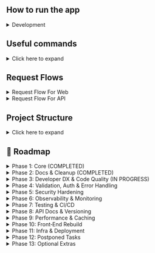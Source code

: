 ## How to run the app

<details>
<summary>Development</summary>

- cp .env.example .env.dev
  - fill .env.dev
- Make sure docker is open in the background
- npm run dev:docker
</details>

## Useful commands

<details>
<summary>Click here to expand</summary>

- docker-compose --env-file .env.dev -f docker-compose.dev.yaml down -v # Stop and remove containers, volumes
- docker image prune -af # Remove all unused images
- docker volume prune -f # Clean up unused volumes
</details>

## Request Flows

<details>
<summary>Request Flow For Web</summary>

- Browser (GET /web-route)
- ↓
- Route → Controller
- ↓
- Service → Repository
- ↓
- PostgreSQL
- ↓
- Controller returns rendered HTML view
</details>

<details>
<summary>Request Flow For API</summary>

- Browser (POST /api-endpoint)
- ↓
- API Route → Controller
- ↓
- Service → Repository
- ↓
- PostgreSQL
- ↓
- Returns JSON response
</details>

## Project Structure

<details>
<summary>Click here to expand</summary>

- .gitignore
- .dockerignore
- .eslint.config.mjs
- .prettierrc
- commitlint.config.js
- docker-compose.dev.yaml
- docker-compose.prod.yaml
- Dockerfile.dev
- Dockerfile.prod
- .env.example
- package.json
- package-lock.json
- tsconfig.json
- README.md
- .husky/
  - pre-commit
  - commit-msg
- prisma/
  - schema.prisma
- src/
  - index.ts
  - config/
    - env.ts
    - db.ts
  - controllers/
    - api/
      - auth.controller.ts
    - web/
      - page.controller.ts
  - public/
    - css/
      - login.css
      - reset.css
  - middlewares/
    - auth.middleware.ts
    - error-handler.middleware.ts
    - rate-limiter.middleware.ts
  - repositories/
    - user.repository.ts
  - routes/
    - api/
      - auth.routes.ts
    - web/
      - page.routes.ts
  - services/
    - auth.services.ts
  - utils/
    - async-handler.ts
    - errors.ts
  - views/
    - admin.ejs
    - home.ejs
    - login.ejs
    - partials/
      - footer.ejs
      - header.ejs
      </details>

## 🚀 Roadmap

<details>
<summary>Phase 1: Core (COMPLETED)</summary>

- **Public GitHub repo**  
  – Comprehensive `README.md` with run/build instructions, `.env.example`, visible TODO/Roadmap.
- **TypeScript + Node.js + Express**  
  – ES‑module setup, `tsconfig.json`, dev/build/npm scripts (`dev`, `build`, `start`, `dev:docker`).
- **Clean, Layered Architecture**  
  – `/src/routes → controllers → services → repositories → Prisma client`  
  – Shared **utils** (`asyncHandler`, custom errors), centralized **config** loader.
- **Prisma ORM**  
  – Type‑safe models, migrations, singleton client.
- **Hybrid Web + API**  
  – EJS‑templated pages, plus `/api` JSON endpoints.
- **Modular Routing**  
  – Distinct `web` vs `api` routers; plug‑and‑play controllers.
- **Security Foundations**  
  – Helmet for headers (custom CSP on `/`), global error handler, production‑only rate limiter.
- **DevOps‑Ready**  
  – Docker‑first: dev/prod `Dockerfile`s + Compose files (`docker-compose.dev.yaml`, `docker-compose.prod.yaml`), `dev:docker` script.
- **Environment Safety**  
  – dotenv (`.env.dev`, `.env.prod`, `.env.example`).
- **Linting & Formatting**  
  – ESLint + Prettier, Husky pre‑commit hook, commitlint (format & lint).
- **Static Assets & Lifecycle**  
 – `express.static` support, well‑defined npm lifecycle scripts.
</details>

<details>
<summary>Phase 2: Docs & Cleanup (COMPLETED)</summary>

- Sync **README** → code (all existing routes, remove “projects”/“blog” stubs)
- Orphaned views: implement or delete `projects.ejs`/`blog.ejs`
- Add ASCII/folder diagram of `/src/{routes,controllers,services,repositories,utils,config,views}`
- **Factor EJS layout partials**: extract shared header/footer into partials
- **Ensure middleware ordering**: register `helmet()`, `cors()`, etc. before body‑parsers and routes
</details>

<details>
<summary>Phase 3: Developer DX & Code Quality (IN PROGRESS)</summary>

- **Path Aliases** (`@controllers/*`, `@services/*`, etc.) → refactor deep imports
- ESLint/Prettier lockdown on `.ts`, `.ejs`, `.json` via Husky
- **Install & configure lint‑staged** for faster, scoped pre‑commit checks
- **Feature‑based folder structure**: group code by feature/domain instead of flat dirs
- **Keep controllers thin**: move all business logic into service layer
</details>

<details>
<summary>Phase 4: Validation, Auth & Error Handling</summary>

- Request schemas (Zod or Joi) for auth, user, future CRUD
- **Config validation at startup**: use Zod/Joi to validate `process.env` on boot
- **Type‑safe config exports**: wrap validated env in a typed config object
- Centralize HTTP error classes → map in global handler
- **HTTP Error hierarchy**: implement `BadRequestError`, `NotFoundError`, etc. subclasses
- **Transaction boundaries**: wrap multi‑step operations in `prisma.$transaction(…)`
- **Prisma type reuse**: leverage generated `Prisma.*` types instead of custom interfaces
- **Prisma connection handling**: ensure singleton client disconnects gracefully on shutdown
- 404 & 5xx EJS error pages
- **Login flow**
  - FE + BE validation; Prisma schema for user/login
  - JWT + bcrypt, SMS confirmation, limit user count to 1
  - Route-guard middleware for admin pages
  </details>

<details>
<summary>Phase 5: Security Hardening</summary>

- CSRF (`csurf`) on all web forms; inject tokens in EJS
  - **DRY shared view data**: add middleware to inject common `res.locals` (user session,user info, CSRF tokens) into all renders
- CORS lock‑down to known origins
- HTTPS‑only enforcement in production
- Secure cookies/sessions (`secure`, `httpOnly`, `sameSite`)
</details>

<details>
<summary>Phase 6: Observability & Monitoring</summary>

- **Basic logging** (Morgan in dev) & `/healthz` health‑check
- Structured logging (Pino for JSON output, log levels)
- `/metrics` endpoint for Prometheus
- **Correlation IDs**: inject unique request IDs for log tracing
- Sentry integration + alerting (Slack/webhook)
</details>

<details>
<summary>Phase 7: Testing & CI/CD</summary>

- **Unit tests** (Jest) for services & repositories (mocking Prisma)
- **Integration tests** (Supertest) on web & API routes
- Code‑coverage threshold enforcement
- **Split App vs. Server**: extract `app.ts` (Express app) and `server.ts` (boot) for testability
- **GitHub Actions**: on PR → lint/build/test/coverage; on merge → build & push Docker images
- Semantic Release (CHANGELOG, version bump, GitHub Release)
</details>

<details>
<summary>Phase 8: API Docs & Versioning</summary>

- OpenAPI/Swagger spec (`/docs/openapi.yaml`) + Swagger UI at `/docs`
- Postman collection in repo
- **API versioning strategy**: mount routes under `/api/v1`, update docs accordingly
</details>

<details>
<summary>Phase 9: Performance & Caching</summary>

- Static‑asset CDN + cache headers
- Template caching (in‑memory or Redis)
- DB query optimization & indexing
- Response compression middleware
</details>

<details>
<summary>Phase 10: Front‑End Rebuild</summary>

- React/Next.js front‑end consuming your API
- Netlify/Vercel (or S3/CloudFront) CI/CD
- Theming, WCAG accessibility, responsive design
</details>

<details>
<summary>Phase 11: Infra & Deployment</summary>

- Multi‑stage Docker builds for minimal images
- **NGINX**: reverse‑proxy configuration & SSL termination
- **pgAdmin**: containerized database management
- **Container & DB health checks**: ensure app and database readiness & liveness
- **Database backups**: scheduled dumps & point‑in‑time recovery
- Kubernetes + Helm charts (Deployment, Service, Ingress)
- Terraform (DB, cache, LB)
- Blue/Green or canary deploy strategy
</details>

<details>
<summary>Phase 12: Postponed Tasks</summary>

- **Document Docker Compose usage**: note `-f docker-compose.dev.yaml` and `-f docker-compose.prod.yaml` for respective environments
- Add how to run in prod into README.md
- Add how to deploy into README.md
- **Docker Live Reload --watch** Docker doesn't live reload FE. Fix it.
</details>

<details>
<summary>Phase 13: Optional Extras</summary>

- Headless CMS (Strapi/Ghost/Sanity) for blog
- WebSockets/SSE for real‑time admin notifications
- GraphQL gateway atop REST
- **Feature flags**: toggle new features via ENV or flags service
</details>

